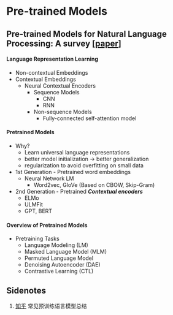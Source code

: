 # Pre-trained Models

## Pre-trained Models for Natural Language Processing: A survey [[paper](https://arxiv.org/abs/2003.08271)]

#### Language Representation Learning

- Non-contextual Embeddings
- Contextual Embeddings
  - Neural Contextual Encoders
    - Sequence Models
      - CNN
      - RNN
    - Non-sequence Models
      - Fully-connected self-attention model

#### Pretrained Models

- Why?
  - Learn universal language representations
  - better model initialization -> better generalization
  - regularization to avoid overfitting on small data
- 1st Generation - Pretrained word embeddings
  - Neural Network LM
    - Word2vec, GloVe (Based on CBOW, Skip-Gram)
- 2nd Generation - Pretrained __*Contextual encoders*__
  - ELMo
  - ULMFit
  - GPT, BERT

#### Overview of Pretrained Models

- Pretraining Tasks
  - Language Modeling (LM)
  - Masked Language Model (MLM)
  - Permuted Language Model
  - Denoising Autoencoder (DAE)
  - Contrastive Learning (CTL)



## Sidenotes

1. [知乎](https://zhuanlan.zhihu.com/p/406512290) 常见预训练语言模型总结

